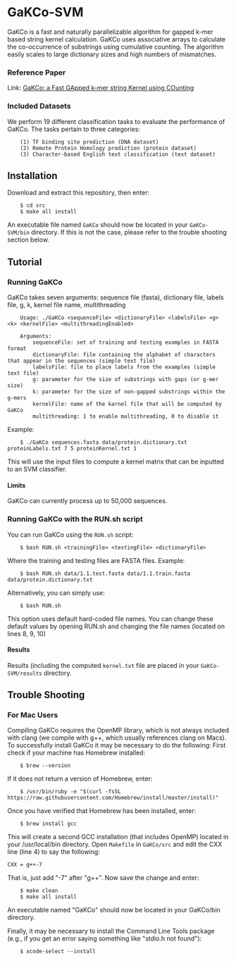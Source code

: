 # GaKCo-SVM

GaKCo is a fast and naturally parallelizable algorithm for gapped k-mer based string kernel calculation. GaKCo uses associative arrays to calculate the co-occurrence of substrings using cumulative counting. The algorithm easily scales to large dictionary sizes and high numbers of mismatches.
### Reference Paper
Link: [GaKCo: a Fast GApped k-mer string Kernel using COunting](https://arxiv.org/abs/1704.07468)
### Included Datasets
We perform 19 different classification tasks to evaluate the performance of GaKCo. The tasks pertain to three categories:

        (1) TF binding site prediction (DNA dataset)
        (2) Remote Protein Homology prediction (protein dataset)
        (3) Character-based English text classification (text dataset)
## Installation
Download and extract this repository, then enter:
```
    $ cd src
    $ make all install
```
An executable file named `GaKCo` should now be located in your `GaKCo-SVM/bin` directory. If this is not the case, please refer to the trouble shooting section below. 
## Tutorial
### Running GaKCo
GaKCo takes seven arguments: sequence file (fasta), dictionary file, labels file, g, k, kernel file name, multithreading

        Usage: ./GaKCo <sequenceFile> <dictionaryFile> <labelsFile> <g> <k> <kernelFile> <multithreadingEnabled>
        
        Arguments:
            sequenceFile: set of training and testing examples in FASTA format
            dictionaryFile: file containing the alphabet of characters that appear in the sequences (simple text file)
            labelsFile: file to place labels from the examples (simple text file)
            g: parameter for the size of substrings with gaps (or g-mer size)
            k: parameter for the size of non-gapped substrings within the g-mers
            kernelFile: name of the karnel file that will be computed by GaKCo
            multithreading: 1 to enable multithreading, 0 to disable it
Example:
```
    $ ./GaKCo sequences.fasta data/protein.dictionary.txt proteinLabels.txt 7 5 proteinKernel.txt 1
```
This will use the input files to compute a kernel matrix that can be inputted to an SVM classifier.            

#### Limits
GaKCo can currently process up to 50,000 sequences.

### Running GaKCo with the RUN.sh script
You can run GaKCo using the `RUN.sh` script:
```
    $ bash RUN.sh <trainingFile> <testingFile> <dictionaryFile>
```
Where the training and testing files are FASTA files.
Example:
```
    $ bash RUN.sh data/1.1.test.fasta data/1.1.train.fasta data/protein.dictionary.txt
```
Alternatively, you can simply use:
```
    $ bash RUN.sh
```
This option uses default hard-coded file names. You can change these default values by opening RUN.sh and changing the file names (located on lines 8, 9, 10)

#### Results
Results (including the computed `kernel.txt` file are placed in your `GaKCo-SVM/results` directory.

## Trouble Shooting
### For Mac Users
Compiling GaKCo requires the OpenMP library, which is not always included with clang (we compile with g++, which usually references clang on Macs). To successfully install GaKCo it may be necessary to do the following:
First check if your machine has Homebrew installed:
```
    $ brew --version
```
If it does not return a version of Homebrew, enter:
```
    $ /usr/bin/ruby -e "$(curl -fsSL https://raw.githubusercontent.com/Homebrew/install/master/install)"
```
Once you have verified that Homebrew has been installed, enter:
```
    $ brew install gcc
```
This will create a second GCC installation (that includes OpenMP) located in your /usr/local/bin directory. Open `Makefile` in `GaKCo/src` and edit the CXX line (line 4) to say the following:
```
CXX = g++-7
```
That is, just add "-7" after "g++".
Now save the change and enter:
```
    $ make clean
    $ make all install
```
An executable named "GaKCo" should now be located in your GaKCo/bin directory.

Finally, it may be necessary to install the Command Line Tools package (e.g., if you get an error saying something like "stdio.h not found"):
```
    $ xcode-select --install
```


